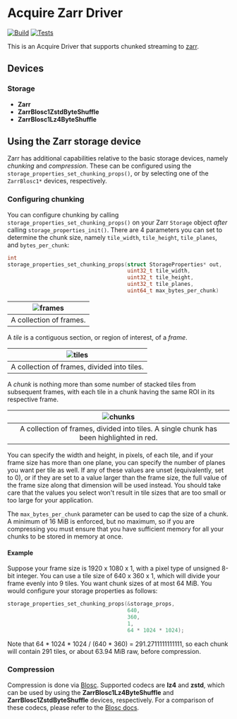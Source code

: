 # Acquire Zarr Driver

[![Build](https://github.com/acquire-project/acquire-driver-zarr/actions/workflows/build.yml/badge.svg)](https://github.com/acquire-project/acquire-driver-zarr/actions/workflows/build.yml)
[![Tests](https://github.com/acquire-project/acquire-driver-zarr/actions/workflows/test_pr.yml/badge.svg)](https://github.com/acquire-project/acquire-driver-zarr/actions/workflows/test_pr.yml)

This is an Acquire Driver that supports chunked streaming to [zarr][].

## Devices

### Storage

- **Zarr**
- **ZarrBlosc1ZstdByteShuffle**
- **ZarrBlosc1Lz4ByteShuffle**

## Using the Zarr storage device

Zarr has additional capabilities relative to the basic storage devices, namely _chunking_ and _compression_.
These can be configured using the `storage_properties_set_chunking_props()`, or by selecting one of the `ZarrBlosc1*`
devices, respectively.

### Configuring chunking

You can configure chunking by calling `storage_properties_set_chunking_props()` on your Zarr `Storage` object _after_
calling `storage_properties_init()`.
There are 4 parameters you can set to determine the chunk size, namely `tile_width`, `tile_height`, `tile_planes`,
and `bytes_per_chunk`:

```c
int
storage_properties_set_chunking_props(struct StorageProperties* out,
                                      uint32_t tile_width,
                                      uint32_t tile_height,
                                      uint32_t tile_planes,
                                      uint64_t max_bytes_per_chunk)
```

| ![frames](https://github.com/aliddell/acquire-driver-zarr/assets/844464/3510d468-4751-4fa0-b2bf-0e29a5f3ea1c) |
|:--:|
| A collection of frames. |

A _tile_ is a contiguous section, or region of interest, of a _frame_.

| ![tiles](https://github.com/aliddell/acquire-driver-zarr/assets/844464/f8d16139-e0ac-44db-855f-2f5ef305c98b) |
|:--:|
| A collection of frames, divided into tiles. |

A _chunk_ is nothing more than some number of stacked tiles from subsequent frames, with each tile in a chunk having
the same ROI in its respective frame.

|  ![chunks](https://github.com/aliddell/acquire-driver-zarr/assets/844464/653e4d82-363e-4e04-9a42-927b052fb6e7) |
|:--:|
| A collection of frames, divided into tiles. A single chunk has been highlighted in red. |

You can specify the width and height, in pixels, of each tile, and if your frame size has more than one plane, you can
specify the number of planes you want per tile as well.
If any of these values are unset (equivalently, set to 0), or if they are set to a value larger than the frame size,
the full value of the frame size along that dimension will be used instead.
You should take care that the values you select won't result in tile sizes that are too small or too large for your
application.

The `max_bytes_per_chunk` parameter can be used to cap the size of a chunk.
A minimum of 16 MiB is enforced, but no maximum, so if you are compressing you must ensure that you have sufficient
memory for all your chunks to be stored in memory at once.

#### Example

Suppose your frame size is 1920 x 1080 x 1, with a pixel type of unsigned 8-bit integer.
You can use a tile size of 640 x 360 x 1, which will divide your frame evenly into 9 tiles.
You want chunk sizes of at most 64 MiB.
You would configure your storage properties as follows:

```c
storage_properties_set_chunking_props(&storage_props,
                                      640,
                                      360,
                                      1,
                                      64 * 1024 * 1024);
```

Note that 64 * 1024 * 1024 / (640 * 360) = 291.2711111111111, so each chunk will contain 291 tiles, or about 63.94 MiB
raw, before compression.

### Compression

Compression is done via [Blosc][].
Supported codecs are **lz4** and **zstd**, which can be used by using the **ZarrBlosc1Lz4ByteShuffle** and
**ZarrBlosc1ZstdByteShuffle** devices, respectively.
For a comparison of these codecs, please refer to the [Blosc docs][Blosc].

[zarr]: https://zarr.readthedocs.io/en/stable/spec/v2.html

[Blosc]: https://github.com/Blosc/c-blosc
